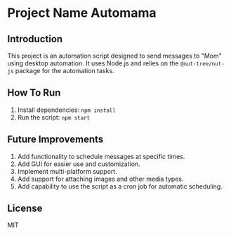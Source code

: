 # Project Name Automama

## Introduction
This project is an automation script designed to send messages to "Mom" using desktop automation. It uses Node.js and relies on the `@nut-tree/nut-js` package for the automation tasks.

## How To Run
1. Install dependencies: `npm install`
2. Run the script: `npm start`

## Future Improvements
1. Add functionality to schedule messages at specific times.
2. Add GUI for easier use and customization.
3. Implement multi-platform support.
4. Add support for attaching images and other media types.
5. Add capability to use the script as a cron job for automatic scheduling.

## License
MIT
